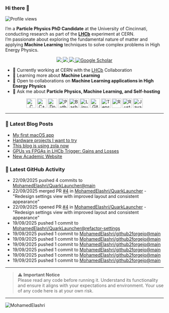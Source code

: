 ### Hi there 👋

<p align="left">
  <img src="https://komarev.com/ghpvc/?username=MohamedElashri&style=flat-square" alt="Profile views" />
</p>

I’m a **Particle Physics PhD Candidate** at the University of Cincinnati, conducting research as part of the **[LHCb](https://home.cern/science/experiments/lhcb)** experiment at CERN.  
I’m passionate about exploring the fundamental nature of matter and applying **Machine Learning** techniques to solve complex problems in High Energy Physics.



<p align="center">
  <a href="https://melashri.net/">
    <img src="https://img.shields.io/badge/Website-melashri.net-blue?logo=google-chrome&logoColor=white" />
  </a>
  <a href="https://linkedin.com/in/elashri">
    <img src="https://img.shields.io/badge/LinkedIn-elashri-blue?logo=linkedin&logoColor=white" />
  </a>
  <a href="https://keybase.io/melashri">
    <img src="https://img.shields.io/badge/Keybase-melashri-orange?logo=keybase&logoColor=white" />
  </a>
  <a href="https://scholar.google.com/citations?user=XtPg3SIAAAAJ&hl=en">
    <img src="https://img.shields.io/badge/Google%20Scholar-Mohamed Elashri-blue?logo=google-scholar" alt="Google Scholar"/>
  </a>

</p>



- 🔭 Currently working at CERN with the [LHCb](https://home.cern/science/experiments/lhcb) Collaboration  
- 🌱 Learning more about **Machine Learning**  
- 👯 Open to collaborations on **Machine Learning applications in High Energy Physics**  
- 💬 Ask me about **Particle Physics, Machine Learning, and Self-hosting**  




<div align="center">
  <img src="https://profilinator.rishav.dev/skills-assets/c-original.svg" alt="C" height="30" />
  <img src="https://profilinator.rishav.dev/skills-assets/cplusplus-original.svg" alt="C++" height="30" />
  <img src="https://profilinator.rishav.dev/skills-assets/docker-original-wordmark.svg" alt="Docker" height="30" />
  <img src="https://profilinator.rishav.dev/skills-assets/python-original.svg" alt="Python" height="30" />
  <img src="https://profilinator.rishav.dev/skills-assets/gnu_bash-icon.svg" alt="Bash" height="30" />
  <img src="https://profilinator.rishav.dev/skills-assets/linux-original.svg" alt="Linux" height="30" />
  <img src="https://profilinator.rishav.dev/skills-assets/git-scm-icon.svg" alt="Git" height="30" />
  <img src="https://profilinator.rishav.dev/skills-assets/tensorflow-icon.svg" alt="TensorFlow" height="30" />
  <img src="https://profilinator.rishav.dev/skills-assets/r.svg" alt="R" height="30" />
  <img src="https://profilinator.rishav.dev/skills-assets/rust-plain.svg" alt="Rust" height="30" />
  <img src="https://profilinator.rishav.dev/skills-assets/javascript-original.svg" alt="JavaScript" height="30" />
</div>

---

### 📌 Latest Blog Posts
<!-- BLOG-POST-LIST:START -->

- [My first macOS app](https://blog.melashri.net/micro/quark-launcher/)
- [Hardware projects I want to try](https://blog.melashri.net/micro/hardware-projects-list/)
- [This blog is using zola now](https://blog.melashri.net/micro/zola-blog/)
- [GPUs vs FPGAs in LHCb Trigger: Gains and Losses](https://blog.melashri.net/posts/lhcb-htl1/)
- [New Academic Website](https://blog.melashri.net/micro/new-academic-website/)

<!-- BLOG-POST-LIST:END -->

### 📌 Latest GitHub Activity
<!-- ACTIVITY:START -->
- 22/09/2025 pushed 4 commits to [MohamedElashri/QuarkLauncher@main](https://github.com/MohamedElashri/QuarkLauncher/compare/71059900cc65754affd1dee1c48af41c8c840985...23945f7fe5dda3a005dba9c4d4c36f3e9947d3e0)
- 22/09/2025 merged PR [#4](https://github.com/MohamedElashri/QuarkLauncher/pull/4) in [MohamedElashri/QuarkLauncher](https://github.com/MohamedElashri/QuarkLauncher) - "Redesign settings view with improved layout and consistent appearance"
- 22/09/2025 opened PR [#4](https://github.com/MohamedElashri/QuarkLauncher/pull/4) in [MohamedElashri/QuarkLauncher](https://github.com/MohamedElashri/QuarkLauncher) - "Redesign settings view with improved layout and consistent appearance"
- 19/09/2025 pushed 1 commit to [MohamedElashri/QuarkLauncher@refactor-settings](https://github.com/MohamedElashri/QuarkLauncher/compare/a462e819feca5fbf980ded7e858568d2599e91c0...9c2d4668b5bcc3660e7dcc939b739707c3b1ceb0)
- 19/09/2025 pushed 1 commit to [MohamedElashri/github2forgejo@main](https://github.com/MohamedElashri/github2forgejo/compare/5e424231f6c7048aa50830729a344e5d1d9aba42...22c0787c6111fad31a48652b5b2b6a7eca90383b)
- 19/09/2025 pushed 1 commit to [MohamedElashri/github2forgejo@main](https://github.com/MohamedElashri/github2forgejo/compare/cdcb3fb35f5af46cb93b9047c4a1406c121e845f...5e424231f6c7048aa50830729a344e5d1d9aba42)
- 19/09/2025 pushed 1 commit to [MohamedElashri/github2forgejo@main](https://github.com/MohamedElashri/github2forgejo/compare/da064e1e1bbd105ee6b4d16bebb6261fad43f094...cdcb3fb35f5af46cb93b9047c4a1406c121e845f)
- 19/09/2025 pushed 1 commit to [MohamedElashri/github2forgejo@main](https://github.com/MohamedElashri/github2forgejo/compare/f04bb17dd51b6482446278d9dad86e9991f03057...da064e1e1bbd105ee6b4d16bebb6261fad43f094)
- 19/09/2025 pushed 1 commit to [MohamedElashri/github2forgejo@main](https://github.com/MohamedElashri/github2forgejo/compare/d646712f62e38add8a0c2eec24abc2d3fcea83ff...f04bb17dd51b6482446278d9dad86e9991f03057)
- 19/09/2025 pushed 1 commit to [MohamedElashri/github2forgejo@main](https://github.com/MohamedElashri/github2forgejo/compare/096ba04b812b8efb1469d31d21c05e2c9056f38d...d646712f62e38add8a0c2eec24abc2d3fcea83ff)
<!-- ACTIVITY:END -->

---

> ⚠️ **Important Notice**  
> Please read any code before running it. Understand its functionality and ensure it aligns with your expectations and environment. Your use of any code here is at your own risk.

---

<p>
  <img align="left" src="https://github-readme-stats.vercel.app/api/top-langs/?username=MohamedElashri&layout=compact&hide=jupyter%20notebook,php,html,javascript,css,scss,nsis,less,mathematica&langs_count=8" alt="MohamedElashri" />
</p>
